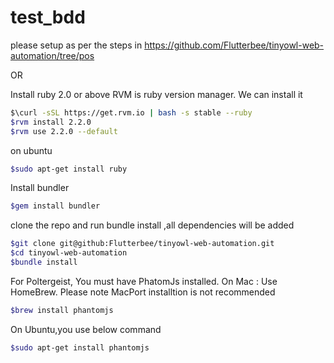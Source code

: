 # test_bdd

please setup as per the steps in
https://github.com/Flutterbee/tinyowl-web-automation/tree/pos

OR

Install ruby 2.0 or above
RVM is ruby version manager. We can install it

```bash
$\curl -sSL https://get.rvm.io | bash -s stable --ruby
$rvm install 2.2.0
$rvm use 2.2.0 --default
```
on ubuntu

```bash
$sudo apt-get install ruby
```

Install bundler

```bash
$gem install bundler
```
clone the repo and run bundle install ,all dependencies will be added
```bash
$git clone git@github:Flutterbee/tinyowl-web-automation.git
$cd tinyowl-web-automation
$bundle install
```


For Poltergeist, You must have PhatomJs installed.
On Mac : Use HomeBrew. Please note MacPort installtion is not recommended

```bash
$brew install phantomjs
```

On Ubuntu,you  use below command

```bash
$sudo apt-get install phantomjs
```
